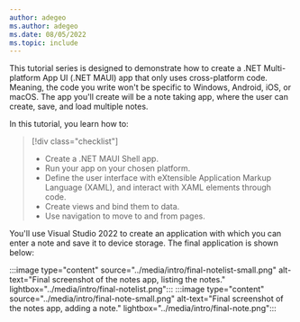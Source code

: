 ```yaml
---
author: adegeo
ms.author: adegeo
ms.date: 08/05/2022
ms.topic: include
---
```


This tutorial series is designed to demonstrate how to create a .NET Multi-platform App UI (.NET MAUI) app that only uses cross-platform code. Meaning, the code you write won't be specific to Windows, Android, iOS, or macOS. The app you'll create will be a note taking app, where the user can create, save, and load multiple notes.

In this tutorial, you learn how to:

> [!div class="checklist"]
>
> - Create a .NET MAUI Shell app.
> - Run your app on your chosen platform.
> - Define the user interface with eXtensible Application Markup Language (XAML), and interact with XAML elements through code.
> - Create views and bind them to data.
> - Use navigation to move to and from pages.

You'll use Visual Studio 2022 to create an application with which you can enter a note and save it to device storage. The final application is shown below:

:::image type="content" source="../media/intro/final-notelist-small.png" alt-text="Final screenshot of the notes app, listing the notes." lightbox="../media/intro/final-notelist.png"::: :::image type="content" source="../media/intro/final-note-small.png" alt-text="Final screenshot of the notes app, adding a note." lightbox="../media/intro/final-note.png":::
